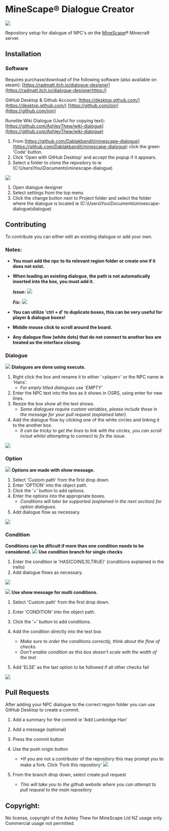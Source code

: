 # **MineScape® Dialogue Creator**

![](assets/20220131_201111_main.png)

Repository setup for dialogue of NPC's on the [MineScape](https://minescape.me)® Minecraft server.

## Installation

### Software

Requires purchase/download of the following software (also available on steam):
[https://radmatt.itch.io/dialogue-designer](https://radmatt.itch.io/dialogue-designerhttps:/)

GitHub Desktop & Github Account:
[https://desktop.github.com/](https://desktop.github.com/)
[https://github.com/join](https://github.com/join)

Runelite Wiki Dialogue (Useful for copying text):
[https://github.com/AshleyThew/wiki-dialogue](https://github.com/AshleyThew/wiki-dialogue)

1. From [https://github.com/Dablakbandit/minescape-dialogue](https://github.com/Dablakbandit/minescape-dialogue) click the green 'Code' button.
2. Click 'Open with GitHub Desktop' and accept the popup if it appears.
3. Select a folder to clone the repository to ie (C:\Users\You\Documents\minescape-dialogue)

![](assets/20220131_202430_open.png)

1. Open dialogue designer
2. Select settings from the top menu
3. Click the change button next to Project folder and select the folder where the dialogue is located ie (C:\Users\You\Documents\minescape-dialogue\dialogue)

## Contributing

To contribute you can either edit an existing dialogue or add your own.

### Notes:

* **You must add the npc to its relevant region folder or create one if it does not exist.**
* **When loading an existing dialogue, the path is not automatically inserted into the box, you must add it.**

  ***Issue:*** ![](assets/20220131_203017_issue.png)

  ***Fix:***   ![](assets/20220131_203032_issue-fix.png)
* **You can utilize 'ctrl + d' to duplicate boxes, this can be very useful for player & dialogue boxes!**
* **Middle mouse click to scroll around the board.**
* **Any dialogue flow (white dots) that do not connect to another box are treated as the interface closing.**

### Dialogue

![](assets/20220131_203303_execute.png) **Dialogues are done using execute.**

1. Right click the box and rename it to either '\<player\>' or the NPC name ie 'Hans'.
   * *For empty titled dialogues use 'EMPTY'*
2. Enter the NPC text into the box as it shows in OSRS, using enter for new lines.
3. Resize the box show all the text shows.
   * *Some dialogues require custom variables, please include these in the message for your pull request (explained later).*
4. Add the dialogue flow by clicking one of the white circles and linking it to the another box.
   * *It can be tricky to get the lines to link with the circles, you can scroll in/out whilst attempting to connect to fix the issue.*

![](assets/20220131_204040_dialogue-example.png)

### Option

![](assets/20220131_204328_show-message.png) **Options are made with show message.**

1. Select 'Custom path' from the first drop down.
2. Enter 'OPTION' into the object path.
3. Click the '+' button to add options.
4. Enter the options into the appropriate boxes.
   * *Conditions will later be supported (explained in the next section) for option dialogues.*
5. Add dialogue flow as necessary.

![](assets/20220131_204938_option-example.png)

### Condition

**Conditions can be dificult if more than one condition needs to be considered.**
![](assets/20220131_205422_condition.png) **Use condition branch for single checks**

1. Enter the condition ie 'HAS(COINS,10,TRUE)' (conditions explained in the trello)
2. Add dialogue flows as necessary.

![](assets/20220131_205656_condition-example.png)

![](assets/20220131_204328_show-message.png) **Use show message for multi conditions.**

1. Select 'Custom path' from the first drop down.
2. Enter 'CONDITION' into the object path.
3. Click the '+' button to add conditions.
4. Add the condition directly into the text box

   * *Make sure to order the conditions correctly, think about the flow of checks.*
   * *Don't enable condition as this box doesn't scale with the width of the text.*
5. Add 'ELSE' as the last option to be followed if all other checks fail

![](assets/20220131_210703_condition-multi-example.png)

## Pull Requests

After adding your NPC dialogue to the correct region folder you can use GitHub Desktop to create a commit.

1. Add a summary for the commit ie 'Add Lumbridge Han'
2. Add a message (optional)
3. Press the commit button
4. Use the push origin button

   * *If you are not a contributer of the repository this may prompt you to make a fork. Click 'Fork this repository'
![](assets/20220131_212348_push.png)
5. From the branch drop down, select create pull request

   * *This will take you to the github website where you can attempt to pull request to the main repository*

## Copyright:

No license, copyright of the Ashley Thew for MineScape Ltd NZ usage only.
Commercial usage not permitted.
